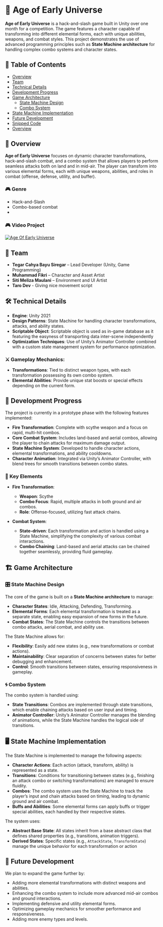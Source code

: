 # 🌌 Age of Early Universe

**Age of Early Universe** is a hack-and-slash game built in Unity over one month for a competition. The game features a character capable of transforming into different elemental forms, each with unique abilities, weapons, and combat styles. This project demonstrates the use of advanced programming principles such as **State Machine architecture** for handling complex combo systems and character states.

## 📜 Table of Contents
- [Overview](#-overview)
- [Team](#-team)
- [Technical Details](#-technical-details)
- [Development Progress](#-development-progress)
- [Game Architecture](#-game-architecture)
  - [State Machine Design](#-state-machine-design)
  - [Combo System](#-combo-system)
- [State Machine Implementation](#-state-machine-implementation)
- [Future Development](#-future-development)
- [Snipped Code](#-snipped-code)
- [Overview](./Charachter/readme.md#snipping-code)
## 📖 Overview
**Age of Early Universe** focuses on dynamic character transformations, hack-and-slash combat, and a combo system that allows players to perform seamless attacks both on land and in mid-air. The player can transform into various elemental forms, each with unique weapons, abilities, and roles in combat (offense, defense, utility, and buffer).

### 🎮 Genre
- Hack-and-Slash
- Combo-based combat
- 
### 🎮 Video Project
[![Age Of Early Universe](https://i.ytimg.com/vi/uiTUVgD3rjQ/hqdefault.jpg?sqp=-oaymwE2CNACELwBSFXyq4qpAygIARUAAIhCGAFwAcABBvABAfgB_AmAAtAFigIMCAAQARgTIFkofzAP&rs=AOn4CLAE1S_m4NKAEUoaZi-UNsCxHvGrKw)](https://www.youtube.com/watch?v=uiTUVgD3rjQ)

## 👥 Team
- **Tegar Cahya Bayu Siregar** – Lead Developer (Unity, Game Programming)
- **Muhammad Fikri** – Character and Asset Artist
- **Siti Meliza Maulani** – Environment and UI Artist
- **Taro Dev** - Giving nice movement script

## 🛠 Technical Details
- **Engine**: Unity 2021
- **Design Patterns**: State Machine for handling character transformations, attacks, and ability states.
- **Scriptable Object**: Scriptable object is used as in-game database as it featuring the easyness of transporting data inter-scene independently 
- **Optimization Techniques**: Use of Unity’s Animator Controller combined with a custom state management system for performance optimization.

### ⚔️ Gameplay Mechanics:
- **Transformations**: Tied to distinct weapon types, with each transformation possessing its own combo system.
- **Elemental Abilities**: Provide unique stat boosts or special effects depending on the current form.

## 🚧 Development Progress
The project is currently in a prototype phase with the following features implemented:

- **Fire Transformation**: Complete with scythe weapon and a focus on rapid, multi-hit combos.
- **Core Combat System**: Includes land-based and aerial combos, allowing the player to chain attacks for maximum damage output.
- **State Machine System**: Developed to handle character actions, elemental transformations, and ability cooldowns.
- **Character Animation**: Integrated via Unity’s Animator Controller, with blend trees for smooth transitions between combo states.

### 🔑 Key Elements
- **Fire Transformation**:
  - **Weapon**: Scythe
  - **Combo Focus**: Rapid, multiple attacks in both ground and air combos.
  - **Role**: Offense-focused, utilizing fast attack chains.

- **Combat System**:
  - **State-driven**: Each transformation and action is handled using a State Machine, simplifying the complexity of various combat interactions.
  - **Combo Chaining**: Land-based and aerial attacks can be chained together seamlessly, providing fluid gameplay.

## 🏗 Game Architecture

### 🎛 State Machine Design
The core of the game is built on a **State Machine architecture** to manage:

- **Character States**: Idle, Attacking, Defending, Transforming.
- **Elemental Forms**: Each elemental transformation is treated as a separate state, enabling easy expansion of new forms in the future.
- **Combat States**: The State Machine controls the transitions between combo attacks, aerial combat, and ability use.

The State Machine allows for:
- **Flexibility**: Easily add new states (e.g., new transformations or combat actions).
- **Maintainability**: Clear separation of concerns between states for better debugging and enhancement.
- **Control**: Smooth transitions between states, ensuring responsiveness in gameplay.

### 🌀 Combo System
The combo system is handled using:

- **State Transitions**: Combos are implemented through state transitions, which enable chaining attacks based on user input and timing.
- **Animator Controller**: Unity’s Animator Controller manages the blending of animations, while the State Machine handles the logical side of transitions.

## 🖥 State Machine Implementation
The State Machine is implemented to manage the following aspects:

- **Character Actions**: Each action (attack, transform, ability) is represented as a state.
- **Transitions**: Conditions for transitioning between states (e.g., finishing an attack combo or switching transformations) are managed to ensure fluidity.
- **Combos**: The combo system uses the State Machine to track the player’s input and chain attacks based on timing, leading to dynamic ground and air combat.
- **Buffs and Abilities**: Some elemental forms can apply buffs or trigger special abilities, each handled by their respective states.

The system uses:
- **Abstract Base State**: All states inherit from a base abstract class that defines shared properties (e.g., transitions, animation triggers).
- **Derived States**: Specific states (e.g., `AttackState`, `TransformState`) manage the unique behavior for each transformation or action

## 🚀 Future Development
We plan to expand the game further by:
- Adding more elemental transformations with distinct weapons and abilities.
- Enhancing the combo system to include more advanced mid-air combos and ground interactions.
- Implementing defensive and utility elemental forms.
- Optimizing gameplay mechanics for smoother performance and responsiveness.
- Adding more enemy types and levels.
